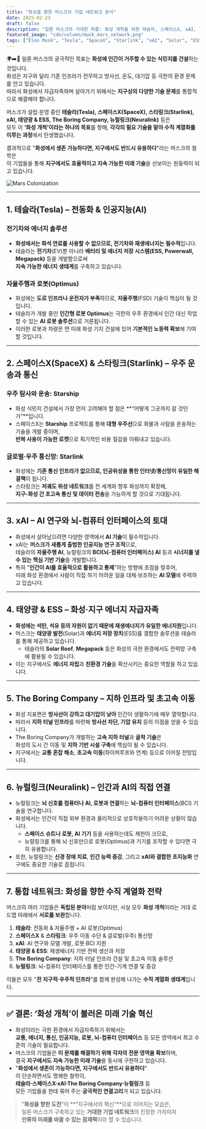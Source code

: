 ```yaml
---
title: "화성을 향한 머스크의 기업 네트워크 분석"
date: 2025-02-23
draft: false
description: "일론 머스크의 거대한 퍼즐: 화성 개척을 위한 테슬라, 스페이스X, xAI, The Boring Company, Neuralink Corporation의 연결고리"
featured_image: "cdn/column/musk_mars_network.png"
tags: ["Elon Musk", "Tesla", "SpaceX", "Starlink", "xAI", "Solar", "ESS", "The Boring Company", "Neuralink Corporation", "Mars", "Phone"]
---
```


🌍➡️🔴 일론 머스크의 궁극적인 목표는 **화성에 인간이 거주할 수 있는 식민지를 건설**하는 것입니다.  
화성은 지구와 달리 기존 인프라가 전무하고 방사선, 온도, 대기압 등 극한의 환경 문제를 안고 있습니다.  
따라서 화성에서 자급자족하며 살아가기 위해서는 **지구상의 다양한 기술 문제**를 통합적으로 해결해야 합니다.

머스크가 설립·운영 중인 **테슬라(Tesla), 스페이스X(SpaceX), 스타링크(Starlink), xAI, 태양광 & ESS, The Boring Company, 뉴럴링크(Neuralink)** 등은  
모두 이 **‘화성 개척’이라는 하나의 목표**를 향해, **각각의 필요 기술을 맡아 수직 계열화를 이루는 과정**에서 탄생했습니다.

결과적으로 "**화성에서 생존 가능하다면, 지구에서도 반드시 유용하다**"라는 머스크의 철학은  
이 기업들을 통해 **지구에서도 효율적이고 지속 가능한 미래 기술**을 선보이는 원동력이 되고 있습니다.

![Mars Colonization](https://blog.plura.io/cdn/column/mars-colonization-strategy-musk.png)

---

## 1. 테슬라(Tesla) – 전동화 & 인공지능(AI)
### **전기차와 에너지 솔루션**
- **화성에서는 화석 연료를 사용할 수 없으므로, 전기차와 재생에너지는 필수적**입니다.  
- 테슬라는 **전기차**(EV)뿐 아니라 **배터리 및 에너지 저장 시스템(ESS, Powerwall, Megapack)** 등을 개발함으로써  
  **지속 가능한 에너지 생태계**를 구축하고 있습니다.

### **자율주행과 로봇(Optimus)**
- 화성에는 **도로 인프라나 운전자가 부족**하므로, **자율주행**(FSD) 기술이 핵심이 될 것입니다.  
- 테슬라가 개발 중인 **인간형 로봇 Optimus**는 극한의 우주 환경에서 인간 대신 작업할 수 있는 **AI 로봇 솔루션**으로 거론됩니다.  
- 이러한 로봇과 차량은 먼 미래 화성 기지 건설에 있어 **기본적인 노동력 확보**에 기여할 것입니다.

---

## 2. 스페이스X(SpaceX) & 스타링크(Starlink) – 우주 운송과 통신
### **우주 탐사와 운송: Starship**
- 화성 식민지 건설에서 가장 먼저 고려해야 할 점은 **“어떻게 그곳까지 갈 것인가”**입니다.  
- 스페이스X는 **Starship** 프로젝트를 통해 **대형 우주선**으로 화물과 사람을 운송하는 기술을 개발 중이며,  
  **반복 사용이 가능한 로켓**으로 획기적인 비용 절감을 이뤄내고 있습니다.

### **글로벌·우주 통신망: Starlink**
- 화성에는 **기존 통신 인프라가 없으므로, 인공위성을 통한 인터넷/통신망이 유일한 해결책**이 됩니다.  
- 스타링크는 **저궤도 위성 네트워크**를 전 세계와 향후 화성까지 확장해,  
  **지구-화성 간 초고속 통신 및 데이터 전송**을 가능하게 할 것으로 기대됩니다.

---

## 3. xAI – AI 연구와 뇌-컴퓨터 인터페이스의 토대
- 화성에서 살아남으려면 다양한 영역에서 **AI 기술**이 필수적입니다.  
- xAI는 **머스크가 새롭게 출범한 인공지능 연구 조직**으로,  
  테슬라의 **자율주행 AI**, 뉴럴링크의 **BCI(뇌-컴퓨터 인터페이스) AI** 등과 **시너지를 낼 수 있는 핵심 기반 기술**을 개발합니다.  
- 특히 "**인간이 AI를 효율적으로 활용하고 통제**"하는 방향에 초점을 맞추어,  
  미래 화성 환경에서 사람이 직접 하기 어려운 일을 대체·보조하는 **AI 모델**에 주력하고 있습니다.

---

## 4. 태양광 & ESS – 화성·지구 에너지 자급자족
- **화성에는 석탄, 석유 등의 자원이 없기 때문에 재생에너지가 유일한 에너지원**입니다.  
- 머스크는 **태양광 발전**(Solar)과 **에너지 저장 장치**(ESS)를 결합한 솔루션을 테슬라를 통해 제공하고 있습니다.  
  - 테슬라의 **Solar Roof**, **Megapack** 등은 화성의 극한 환경에서도 전력망 구축에 활용될 수 있습니다.  
- 이는 지구에서도 **에너지 자립**과 **친환경 기술**을 확산시키는 중요한 역할을 하고 있습니다.

---

## 5. The Boring Company – 지하 인프라 및 초고속 이동
- 화성 지표면은 **방사선이 강하고 대기압이 낮아** 인간이 생활하기에 매우 열악합니다.  
- 따라서 **지하 터널 인프라**를 마련해 **방사선 차단, 기압 유지** 등의 이점을 얻을 수 있습니다.  
- The Boring Company가 개발하는 **고속 지하 터널**과 **굴착 기술**은  
  화성의 도시 간 이동 및 **지하 기반 시설 구축**에 핵심이 될 수 있습니다.  
- 지구에서는 **교통 혼잡 해소**, **초고속 이동**(하이퍼루프와 연계) 등으로 이어질 전망입니다.

---

## 6. 뉴럴링크(Neuralink) – 인간과 AI의 직접 연결
- 뉴럴링크는 **뇌 신호를 컴퓨터나 AI, 로봇과 연결**하는 **뇌-컴퓨터 인터페이스**(BCI) 기술을 연구합니다.  
- 화성에서는 인간이 직접 외부 환경과 물리적으로 상호작용하기 어려운 상황이 많습니다.  
  - **스페이스 슈트나 로봇, AI 기기** 등을 사용하는데도 제한이 크므로,  
  - 뉴럴링크를 통해 뇌 신호만으로 로봇(Optimus)과 기기를 조작할 수 있다면 극히 유용합니다.  
- 또한, 뉴럴링크는 **신경 장애 치료**, **인간 능력 증강**, 그리고 **xAI와 결합한 초지능화** 연구에도 중요한 기술로 꼽힙니다.

---

## 7. 통합 네트워크: 화성을 향한 수직 계열화 전략
머스크의 여러 기업들은 **독립된 분야**처럼 보이지만, 사실 모두 **화성 개척**이라는 거대 로드맵 아래에서 **서로를 보완**합니다.

1. **테슬라**: 전동화 & 자율주행 + AI 로봇(Optimus)  
2. **스페이스X** & **스타링크**: 우주 이동 수단 & 글로벌(우주) 통신망  
3. **xAI**: AI 연구와 모델 개발, 로봇·BCI 지원  
4. **태양광 & ESS**: 재생에너지 기반 전력 생산과 저장  
5. **The Boring Company**: 지하 터널 인프라 건설 및 초고속 이동 솔루션  
6. **뉴럴링크**: 뇌-컴퓨터 인터페이스를 통한 인간-기계 연결 및 증강  

이들은 모두 "**전 지구적·우주적 인프라**"를 함께 완성해 나가는 **수직 계열화 생태계**입니다.

---

## ✅ 결론: ‘화성 개척’이 불러온 미래 기술 혁신
- 화성이라는 극한 환경에서 자급자족하기 위해서는  
  **교통, 에너지, 통신, 인공지능, 로봇, 뇌-컴퓨터 인터페이스** 등 모든 영역에서 최고 수준의 기술이 필요합니다.  
- 머스크의 기업들은 **이 문제를 해결하기 위해 각자의 전문 영역을 확보**하며,  
  결국 **지구에서도 지속 가능한 미래 기술**을 동시에 구현하고 있습니다.  
- "**화성에서 생존이 가능하다면, 지구에서도 반드시 유용하다**"  
  이 단순하면서도 명쾌한 철학이,  
  **테슬라·스페이스X·xAI·The Boring Company·뉴럴링크** 등  
  모든 기업들을 한데 묶어 주는 **궁극적인 연결고리**가 되고 있습니다.

  
> "**화성을 향한 도전**"이 **“지구에서의 혁신”**으로 이어지는 모습은,  
> 일론 머스크가 구축하고 있는 **거대한 기업 네트워크**의 진정한 가치이자  
> **인류의 미래를 바꿀 수 있는 잠재력**이라 할 수 있습니다.
